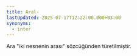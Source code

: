 ```yaml
---
title: Aral-
lastUpdated: 2025-07-17T12:22:00.000+03:00
synonyms:
  - inter
---
```

Ara "iki nesnenin arası" sözcüğünden türetilmiştir.
